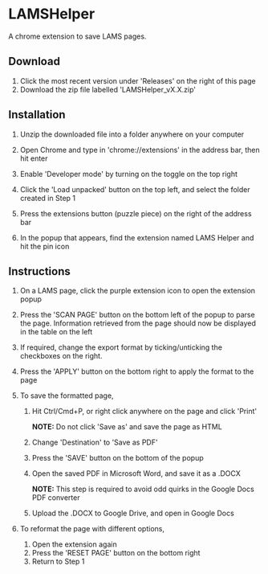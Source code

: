 # LAMSHelper

A chrome extension to save LAMS pages. 

## Download

1. Click the most recent version under 'Releases' on the right of this page
2. Download the zip file labelled 'LAMSHelper_vX.X.zip'

## Installation

1. Unzip the downloaded file into a folder anywhere on your computer

2. Open Chrome and type in 'chrome://extensions' in the address bar, then hit enter

3. Enable 'Developer mode' by turning on the toggle on the top right

4. Click the 'Load unpacked' button on the top left, and select the folder created in Step 1

5. Press the extensions button (puzzle piece) on the right of the address bar

6. In the popup that appears, find the extension named LAMS Helper and hit the pin icon


## Instructions

1. On a LAMS page, click the purple extension icon to open the extension popup

2. Press the 'SCAN PAGE' button on the bottom left of the popup to parse the page. Information retrieved from the page should now be displayed in the table on the left

3. If required, change the export format by ticking/unticking the checkboxes on the right. 

4. Press the 'APPLY' button on the bottom right to apply the format to the page

5. To save the formatted page,

   1. Hit Ctrl/Cmd+P, or right click anywhere on the page and click 'Print'

      **NOTE:** Do not click 'Save as' and save the page as HTML

   2. Change 'Destination' to 'Save as PDF'

   3. Press the 'SAVE' button on the bottom of the popup

   4. Open the saved PDF in Microsoft Word, and save it as a .DOCX

      **NOTE:** This step is required to avoid odd quirks in the Google Docs PDF converter

   5. Upload the .DOCX to Google Drive, and open in Google Docs

6. To reformat the page with different options,

   1. Open the extension again
   2. Press the 'RESET PAGE' button on the bottom right
   3. Return to Step 1